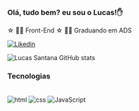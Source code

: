 ### Olá, tudo bem? eu sou o Lucas!✋

☆ 👨‍💻 Front-End 
☆ 👨‍🎓 Graduando em ADS


[![Likedin](https://img.shields.io/badge/LinkedIn-0077B5?style=for-the-badge&logo=linkedin&logoColor=white)](https://www.linkedin.com/in/llucassantana/) 

![Lucas Santana GitHub stats](https://github-readme-stats.vercel.app/api?username=llucassantana&show_icons=true&theme=dracula)



### Tecnologias 

<div style="display: inline_block"><br/>
<img align="center" alt="html" src="https://img.shields.io/badge/HTML-239120?style=for-the-badge&logo=html5&logoColor=white"/>
<img align="center" alt="css" src="https://img.shields.io/badge/CSS-239120?&style=for-the-badge&logo=css3&logoColor=white"/>
<img align="center" alt="JavaScript" src="https://img.shields.io/badge/JavaScript-323330?style=for-the-badge&logo=javascript&logoColor=F7DF1E"/>

</div>
